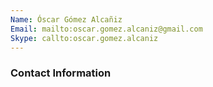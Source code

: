 ```yaml
---
Name: Óscar Gómez Alcañiz
Email: mailto:oscar.gomez.alcaniz@gmail.com
Skype: callto:oscar.gomez.alcaniz
---
```

### Contact Information